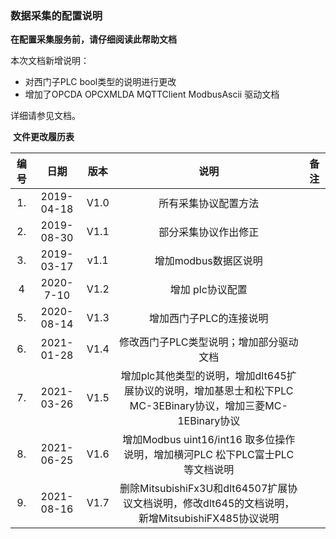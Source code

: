 ### 数据采集的配置说明

**在配置采集服务前，请仔细阅读此帮助文档**

本次文档新增说明：

- 对西门子PLC bool类型的说明进行更改
- 增加了OPCDA  OPCXMLDA  MQTTClient ModbusAscii 驱动文档

详细请参见文档。

​																			**文件更改履历表**  

| 编号 |    日期    | 版本 |                             说明                             | 备注 |
| :--: | :--------: | :--: | :----------------------------------------------------------: | :--: |
|  1.  | 2019-04-18 | V1.0 |                     所有采集协议配置方法                     |      |
|  2.  | 2019-08-30 | V1.1 |                     部分采集协议作出修正                     |      |
|  3.  | 2019-03-17 | v1.1 |                     增加modbus数据区说明                     |      |
|  4   | 2020-7-10  | V1.2 |                       增加 plc协议配置                       |      |
|  5.  | 2020-08-14 | V1.3 |                   增加西门子PLC的连接说明                    |      |
|  6.  | 2021-01-28 | V1.4 |           修改西门子PLC类型说明；增加部分驱动文档            |      |
|  7.  | 2021-03-26 | V1.5 | 增加plc其他类型的说明，增加dlt645扩展协议的说明，增加基恩士和松下PLC MC-3EBinary协议，增加三菱MC-1EBinary协议 |      |
|  8.  | 2021-06-25 | V1.6 | 增加Modbus uint16/int16 取多位操作说明，增加横河PLC 松下PLC富士PLC等文档说明 |      |
|  9.  | 2021-08-16 | V1.7 | 删除MitsubishiFx3U和dlt64507扩展协议文档说明，修改dlt645的文档说明，新增MitsubishiFX485协议说明 |      |


